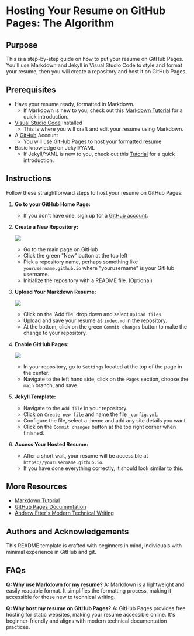 # Hosting Your Resume on GitHub Pages: The Algorithm

## Purpose
This is a step-by-step guide on how to put your resume on GitHub Pages. You'll use Markdown and Jekyll in Visual Studio Code to style and format your resume, then you will create a repository and host it on GitHub Pages.
## Prerequisites
- Have your resume ready, formatted in Markdown.
   - If Markdown is new to you, check out this [Markdown Tutorial](https://www.markdowntutorial.com/) for a quick introduction.
- [Visual Studio Code](https://visualstudio.microsoft.com/downloads/) Installed
   - This is where you will craft and edit your resume using Markdown.
- A [GitHub](https://github.com/) Account
   - You will use GitHub Pages to host your formatted resume
- Basic knowledge on Jekyll/YAML
   - If Jekyll/YAML is new to you, check out this [Tutorial](https://idratherbewriting.com/documentation-theme-jekyll/mydoc_yaml_tutorial.html) for a quick introduction.

## Instructions
Follow these straightforward steps to host your resume on GitHub Pages:

1. **Go to your GitHub Home Page:**
   - If you don't have one, sign up for a [GitHub account](https://github.com/).

2. **Create a New Repository:**  

   ![](https://media.giphy.com/media/v1.Y2lkPTc5MGI3NjExbnh2YnkwNGpuYnNwd2tsdmh2Y3Q0NTA3cXo5N3h5YjZwN2M2d2NidCZlcD12MV9pbnRlcm5hbF9naWZfYnlfaWQmY3Q9Zw/aHH3AyhO6ssjA0j73Z/giphy.gif)
   - Go to the main page on GitHub
   - Click the green "New" button at the top left
   - Pick a repository name, perhaps something like `yourusername.github.io` where "yourusername" is your GitHub username.
   - Initialize the repository with a README file. (Optional)

3. **Upload Your Markdown Resume:**  

   ![](https://media.giphy.com/media/v1.Y2lkPTc5MGI3NjExM2pvMW04bXJ3aWM3YW1idTUxYTE1Zm1wdGg0d2tnaWcyd3lxdGZhciZlcD12MV9pbnRlcm5hbF9naWZfYnlfaWQmY3Q9Zw/RvpEyHOMkRZFAhw68T/giphy.gif)
   - Click on the 'Add file' drop down and select `Upload files`.
   - Upload and save your resume as `index.md` in the repository.
   - At the bottom, click on the green `Commit changes` button to make the change to your repository.

4. **Enable GitHub Pages:**  

   ![](https://media.giphy.com/media/v1.Y2lkPTc5MGI3NjExMHk1bWRydDd3bjlvZWVtdWRhZHZqMG92NGs3cjVpbndyNWFxNjA0aiZlcD12MV9pbnRlcm5hbF9naWZfYnlfaWQmY3Q9Zw/Onu1DW9aYpcvvUlW55/giphy.gif)
   - In your repository, go to `Settings` located at the top of the page in the center.
   - Navigate to the left hand side, click on the `Pages` section, choose the `main` branch, and save.

5. **Jekyll Template:**

   - Navigate to the `Add file` in your repository.
   - Click on `Create new file` and name the file `_config.yml`.
   - Configure the file, select a theme and add any site details you want.
   - Click on the `Commit changes` button at the top right corner when finished.


5. **Access Your Hosted Resume:**
   - After a short wait, your resume will be accessible at `https://yourusername.github.io`.
   - If you have done everything correctly, it should look similar to this.

## More Resources
- [Markdown Tutorial](https://www.markdowntutorial.com/)
- [GitHub Pages Documentation](https://docs.github.com/en/pages)
- [Andrew Etter's Modern Technical Writing](link-to-the-book)

## Authors and Acknowledgements
This README template is crafted with beginners in mind, individuals with minimal experience in GitHub and git. 

## FAQs

**Q: Why use Markdown for my resume?**
A: Markdown is a lightweight and easily readable format. It simplifies the formatting process, making it accessible for those new to technical writing.

**Q: Why host my resume on GitHub Pages?**
A: GitHub Pages provides free hosting for static websites, making your resume accessible online. It's beginner-friendly and aligns with modern technical documentation practices.

